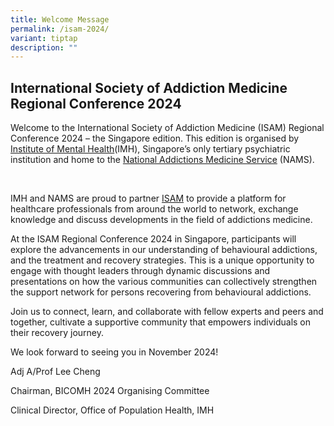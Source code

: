 ```yaml
---
title: Welcome Message
permalink: /isam-2024/
variant: tiptap
description: ""
---
```

<h2><strong>International Society of Addiction Medicine Regional Conference 2024</strong></h2>
<p>Welcome to the International Society of Addiction Medicine (ISAM) Regional
Conference 2024 – the Singapore edition. This edition is organised by
<a href="https://www.imh.com.sg/Pages/default.aspx" rel="noopener noreferrer nofollow" target="_blank">Institute of Mental Health</a>(IMH), Singapore’s only tertiary psychiatric
institution and home to the <a href="https://www.nams.sg/Pages/default.aspx" rel="noopener noreferrer nofollow" target="_blank">National Addictions Medicine Service</a> (NAMS).</p>
<p>&nbsp;</p>
<p>IMH and NAMS are proud to partner <a href="https://isamweb.org/" rel="noopener noreferrer nofollow" target="_blank">ISAM</a> to provide a platform for healthcare
professionals from around the world to network, exchange knowledge and
discuss developments in the field of addictions medicine.</p>
<p></p>
<p>At the ISAM Regional Conference 2024 in Singapore, participants will explore
the advancements in our understanding of behavioural addictions, and the
treatment and recovery strategies. This is a unique opportunity to engage
with thought leaders through dynamic discussions and presentations on how
the various communities can collectively strengthen the support network
for persons recovering from behavioural addictions.</p>
<p></p>
<p>Join us to connect, learn, and collaborate with fellow experts and peers
and together, cultivate a supportive community that empowers individuals
on their recovery journey.</p>
<p></p>
<p>We look forward to seeing you in November 2024!</p>
<p></p>
<p>Adj A/Prof Lee Cheng</p>
<p>Chairman, BICOMH 2024 Organising Committee</p>
<p>Clinical Director, Office of Population Health, IMH</p>